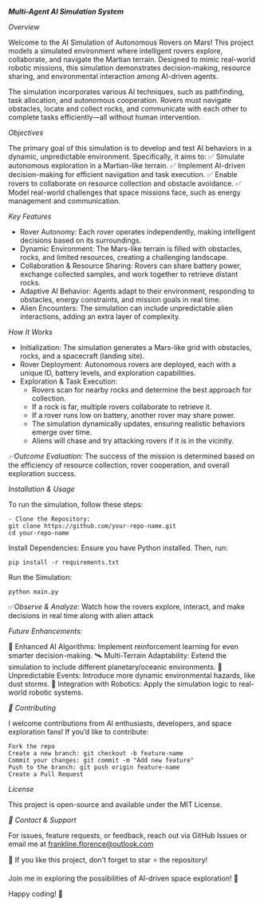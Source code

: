***Multi-Agent AI Simulation System***

*Overview*

Welcome to the AI Simulation of Autonomous Rovers on Mars! This project models a simulated environment where intelligent rovers explore, collaborate, and navigate the Martian terrain. Designed to mimic real-world robotic missions, this simulation demonstrates decision-making, resource sharing, and environmental interaction among AI-driven agents.

The simulation incorporates various AI techniques, such as pathfinding, task allocation, and autonomous cooperation. Rovers must navigate obstacles, locate and collect rocks, and communicate with each other to complete tasks efficiently—all without human intervention.

*Objectives*

The primary goal of this simulation is to develop and test AI behaviors in a dynamic, unpredictable environment. Specifically, it aims to:
✅ Simulate autonomous exploration in a Martian-like terrain.
✅ Implement AI-driven decision-making for efficient navigation and task execution.
✅ Enable rovers to collaborate on resource collection and obstacle avoidance.
✅ Model real-world challenges that space missions face, such as energy management and communication.

*Key Features*

  - Rover Autonomy: Each rover operates independently, making intelligent decisions based on its surroundings.
  - Dynamic Environment: The Mars-like terrain is filled with obstacles, rocks, and limited resources, creating a challenging landscape.
  - Collaboration & Resource Sharing: Rovers can share battery power, exchange collected samples, and work together to retrieve distant rocks.
  - Adaptive AI Behavior: Agents adapt to their environment, responding to obstacles, energy constraints, and mission goals in real time.
  - Alien Encounters: The simulation can include unpredictable alien interactions, adding an extra layer of complexity.

*How It Works*

  - Initialization: The simulation generates a Mars-like grid with obstacles, rocks, and a spacecraft (landing site).
  - Rover Deployment: Autonomous rovers are deployed, each with a unique ID, battery levels, and exploration capabilities.
  - Exploration & Task Execution:
      - Rovers scan for nearby rocks and determine the best approach for collection.
      - If a rock is far, multiple rovers collaborate to retrieve it.
      - If a rover runs low on battery, another rover may share power.
      - The simulation dynamically updates, ensuring realistic behaviors emerge over time.
      - Aliens will chase and try attacking rovers if it is in the vicinity.
  
  *✅Outcome Evaluation:* The success of the mission is determined based on the efficiency of resource collection, rover cooperation, and overall exploration success.

*Installation & Usage*

To run the simulation, follow these steps:

    - Clone the Repository:
    git clone https://github.com/your-repo-name.git
    cd your-repo-name

Install Dependencies:
Ensure you have Python installed. Then, run:

    pip install -r requirements.txt

Run the Simulation:

    python main.py

✅*Observe & Analyze:* Watch how the rovers explore, interact, and make decisions in real time along with alien attack

*Future Enhancements:*

🚀 Enhanced AI Algorithms: Implement reinforcement learning for even smarter decision-making.
🛰️ Multi-Terrain Adaptability: Extend the simulation to include different planetary/oceanic environments.
👾 Unpredictable Events: Introduce more dynamic environmental hazards, like dust storms.
🔗 Integration with Robotics: Apply the simulation logic to real-world robotic systems.

*🤝 Contributing*

I welcome contributions from AI enthusiasts, developers, and space exploration fans! If you’d like to contribute:

    Fork the repo
    Create a new branch: git checkout -b feature-name
    Commit your changes: git commit -m "Add new feature"
    Push to the branch: git push origin feature-name
    Create a Pull Request

*License*

This project is open-source and available under the MIT License.

*📩 Contact & Support*

For issues, feature requests, or feedback, reach out via GitHub Issues or email me at frankline.florence@outlook.com

🌟 If you like this project, don't forget to star ⭐ the repository!

Join me in exploring the possibilities of AI-driven space exploration! 🚀

Happy coding! 🚀

